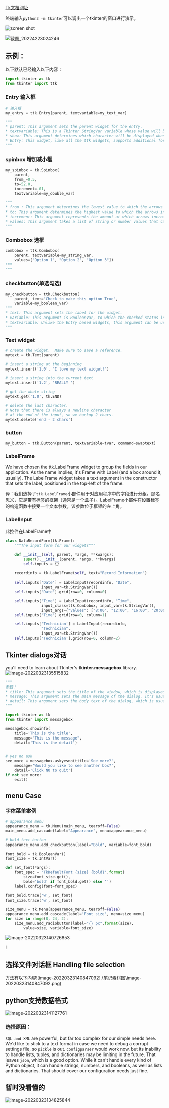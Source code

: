 [Tk文档网址](https://tkdocs.com/tutorial/)

终端输入`python3 -m tkinter`可以调出一个tkinter的窗口进行演示。

![screen shot](https://tkdocs.com/images/deephierarchy.png)

![截图_20224223024246](./笔记素材图/截图_20224223024246.png)



## 示例：

以下默认已经输入以下内容：

```python
import tkinter as tk
from tkinter import ttk
```



### Entry 输入框

```python
# 输入框
my_entry = ttk.Entry(parent, textvariable=my_text_var)

"""
* parent: This argument sets the parent widget for the entry.
* textvariable: This is a Tkinter StringVar variable whose value will be bound to this input widget.
* show: This argument determines which character will be displayed when you type into the box. By default, it's the character you type, but this can be replaced (for example, for password entry you might specify * or dot to be shown instead).
* Entry: This widget, like all the ttk widgets, supports additional formatting and styling options. 
"""
```

### spinbox 增加减小框

```python
my_spinbox = tk.Spinbox(
    parent,
    from_=0.5,
    to=52.0,
    increment=.01,
    textvariable=my_double_var)

"""
* from_: This argument determines the lowest value to which the arrows decrement. The ending underscore is needed because from is a Python keyword; in Tcl/Tk it's just from.
* to: This argument determines the highest value to which the arrows increment.
* increment: This argument represents the amount at which arrows increment or decrement.
* values: This argument takes a list of string or number values that can be incremented through.
"""
```

### Combobox 选框

```python
combobox = ttk.Combobox(
    parent, textvariable=my_string_var,
    values=["Option 1", "Option 2", "Option 3"])
"""
"""
```

### checkbutton(单选勾选)

```python
my_checkbutton = ttk.Checkbutton(
    parent, text="Check to make this option True",
    variable=my_boolean_var)
"""
* text: This argument sets the label for the widget.
* variable: This argument is BooleanVar, to which the checked status is bound.
* textvariable: Unlike the Entry based widgets, this argument can be used to bind a variable to the label text of the widget. You won't use this often, but you should know it exists in case you mistakenly assign your variable to it.
"""
```

### Text widget

```python
# create the widget.  Make sure to save a reference.
mytext = tk.Text(parent)

# insert a string at the beginning
mytext.insert('1.0', "I love my text widget!")

# insert a string into the current text
mytext.insert('1.2', 'REALLY ')

# get the whole string
mytext.get('1.0', tk.END)

# delete the last character.
# Note that there is always a newline character
# at the end of the input, so we backup 2 chars.
mytext.delete('end - 2 chars')
```

### button

```python
my_button = ttk.Button(parent, textvariable=tvar, command=swaptext)
```

### LabelFrame

We have chosen the ttk.LabelFrame widget to group the fields in our application. As the name implies, it's Frame with Label (and a box around it, usually). The LabelFrame widget takes a text argument in the constructor that sets the label, positioned in the top-left of the frame.

译：我们选择了`ttk.LabelFrame`小部件用于对应用程序中的字段进行分组。顾名思义，它是带有标签的框架（通常是一个盒子）。LabelFrame小部件在设置标签的构造函数中接受一个文本参数，该参数位于框架的左上角。

### LabelInput

此控件在LabelFrame中

```python
class DataRecordForm(tk.Frame):
    """The input form for our widgets"""

    def __init__(self, parent, *args, **kwargs):
        super().__init__(parent, *args, **kwargs)
        self.inputs = {}
        
    recordinfo = tk.LabelFrame(self, text="Record Information")

    self.inputs['Date'] = LabelInput(recordinfo, "Date",
                input_var=tk.StringVar())
    self.inputs['Date'].grid(row=0, column=0)

    self.inputs['Time'] = LabelInput(recordinfo, "Time",
                input_class=ttk.Combobox, input_var=tk.StringVar(),
                input_args={"values": ["8:00", "12:00", "16:00", "20:00"]})
    self.inputs['Time'].grid(row=0, column=1)

    self.inputs['Technician'] = LabelInput(recordinfo, 
                "Technician",
                input_var=tk.StringVar())
    self.inputs['Technician'].grid(row=0, column=2)
```

## Tkinter dialogs对话

you'll need to learn about Tkinter's **tkinter.messagebox** library.![image-20220323135515832](.\笔记素材图\image-20220323135515832.png)





```python
"""
参数：
* title: This argument sets the title of the window, which is displayed in the title bar and/or task bar in your desktop environment.
* message: This argument sets the main message of the dialog. It's usually in a heading font and should be kept fairly short.
* detail: This argument sets the body text of the dialog, which is usually displayed in the standard window font.
"""

import tkinter as tk
from tkinter import messagebox

messagebox.showinfo(
    title='This is the title',
    message="This is the message",
    detail='This is the detail')


# yes no ask
see_more = messagebox.askyesno(title='See more?',
    message='Would you like to see another box?',
    detail='Click NO to quit')
if not see_more:
    exit()
```







## menu Case

### 字体菜单案例

```python
# appearance menu
appearance_menu = tk.Menu(main_menu, tearoff=False)
main_menu.add_cascade(label="Appearance", menu=appearance_menu)

# bold text button
appearance_menu.add_checkbutton(label="Bold", variable=font_bold)

font_bold = tk.BooleanVar()
font_size = tk.IntVar()

def set_font(*args):
    font_spec = 'TkDefaultFont {size} {bold}'.format(
        size=font_size.get(),
        bold='bold' if font_bold.get() else '')
    label.config(font=font_spec)

font_bold.trace('w', set_font)
font_size.trace('w', set_font)

size_menu = tk.Menu(appearance_menu, tearoff=False)
appearance_menu.add_cascade(label='Font size', menu=size_menu)
for size in range(8, 24, 2):
    size_menu.add_radiobutton(label="{} px".format(size),
        value=size, variable=font_size)
```

![image-20220323140726853](.\笔记素材图\image-20220323140726853.png)

!



## 选择文件对话框 Handling file selection

方法有以下内容![image-20220323140847092].\笔记素材图\image-20220323140847092.png)





## python支持数据格式

![image-20220323141127761](.\笔记素材图\image-20220323141127761.png)



### 选择原因：

`SQL and XML` are powerful, but far too complex for our simple needs here.
We'd like to stick to a text format in case we need to debug a corrupt settings file, so `pickle` is out.
`configparser` would work now, but its inability to handle lists, tuples, and dictionaries may be limiting in the future.
That leaves  `json`, which is a good option. While it can't handle every kind of Python object, it can handle strings, numbers, and booleans, as well as lists and dictionaries. That should cover our configuration needs just fine.

## 暂时没看懂的

![image-20220323134825844](.\笔记素材图\image-20220323134825844.png)